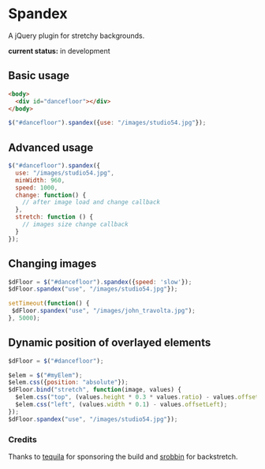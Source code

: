 # Spandex

A jQuery plugin for stretchy backgrounds.

__current status:__ in development

## Basic usage
```html
<body>
  <div id="dancefloor"></div>
</body>
```
```javascript
$("#dancefloor").spandex({use: "/images/studio54.jpg"});
```

## Advanced usage
```javascript
$("#dancefloor").spandex({
  use: "/images/studio54.jpg",
  minWidth: 960,
  speed: 1000,
  change: function() {
    // after image load and change callback
  },
  stretch: function () {
    // images size change callback
  }
});
```

## Changing images
```javascript
$dFloor = $("#dancefloor").spandex({speed: 'slow'});
$dFloor.spandex("use", "/images/studio54.jpg"});

setTimeout(function() {
 $dFloor.spandex("use", "/images/john_travolta.jpg");
}, 5000);
```

## Dynamic position of overlayed elements

```javascript
$dFloor = $("#dancefloor");

$elem = $("#myElem");
$elem.css({position: "absolute"});
$dFloor.bind("stretch", function(image, values) {
  $elem.css("top", (values.height * 0.3 * values.ratio) - values.offsetTop);
  $elem.css("left", (values.width * 0.1) - values.offsetLeft);
});
$dFloor.spandex("use", "/images/studio54.jpg"});
```

### Credits

Thanks to [tequila](http://www.tequila.com.au/) for sponsoring the build
and [srobbin](https://github.com/srobbin/jquery-backstretch) for
backstretch.
